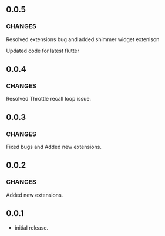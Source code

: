 ## 0.0.5

### CHANGES

Resolved extensions bug and added shimmer widget extenison

Updated code for latest flutter

## 0.0.4

### CHANGES

Resolved Throttle recall loop issue.

## 0.0.3

### CHANGES

Fixed bugs and  Added new extensions.

## 0.0.2

### CHANGES

Added new extensions.

## 0.0.1

* initial release.
